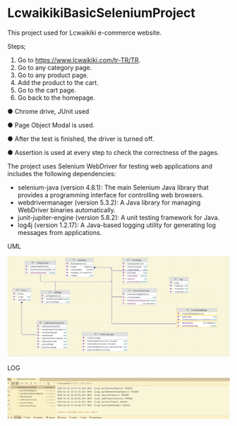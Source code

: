 # LcwaikikiBasicSeleniumProject

This project used for  Lcwaikiki e-commerce website.


Steps;

1. Go to https://www.lcwaikiki.com/tr-TR/TR.
2. Go to any category page.
3. Go to any product page.
4. Add the product to the cart.
5. Go to the cart page.
6. Go back to the homepage.



● Chrome drive, JUnit used

● Page Object Modal is used.

● After the test is finished, the driver is turned off.

● Assertion is used at every step to check the correctness of the pages.


The project uses Selenium WebDriver for testing web applications and includes the following dependencies:

- selenium-java (version 4.8.1): The main Selenium Java library that provides a programming interface for controlling web browsers.
- webdrivermanager (version 5.3.2): A Java library for managing WebDriver binaries automatically.
- junit-jupiter-engine (version 5.8.2): A unit testing framework for Java.
- log4j (version 1.2.17): A Java-based logging utility for generating log messages from applications.

UML



![LcwaikikiSeleniumProjectUML](images/LcwaikikiSeleniumProjectUML.PNG)


LOG


![LcwaikikiLog](images/LcwaikikiLog.PNG)
